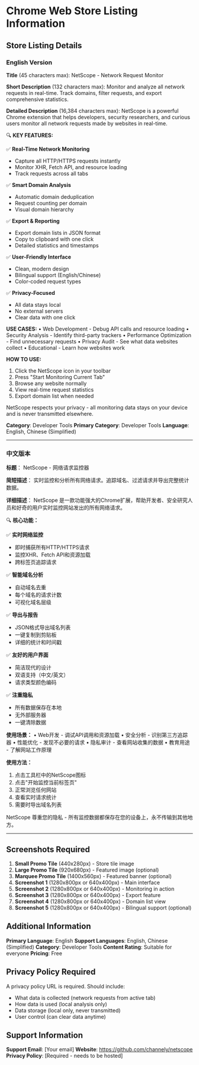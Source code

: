# Chrome Web Store Listing Information

## Store Listing Details

### English Version

**Title** (45 characters max):
NetScope - Network Request Monitor

**Short Description** (132 characters max):
Monitor and analyze all network requests in real-time. Track domains, filter requests, and export comprehensive statistics.

**Detailed Description** (16,384 characters max):
NetScope is a powerful Chrome extension that helps developers, security researchers, and curious users monitor all network requests made by websites in real-time.

🔍 **KEY FEATURES:**

✅ **Real-Time Network Monitoring**
- Capture all HTTP/HTTPS requests instantly
- Monitor XHR, Fetch API, and resource loading
- Track requests across all tabs

✅ **Smart Domain Analysis**
- Automatic domain deduplication
- Request counting per domain
- Visual domain hierarchy

✅ **Export & Reporting**
- Export domain lists in JSON format
- Copy to clipboard with one click
- Detailed statistics and timestamps

✅ **User-Friendly Interface**
- Clean, modern design
- Bilingual support (English/Chinese)
- Color-coded request types

✅ **Privacy-Focused**
- All data stays local
- No external servers
- Clear data with one click

**USE CASES:**
• Web Development - Debug API calls and resource loading
• Security Analysis - Identify third-party trackers
• Performance Optimization - Find unnecessary requests
• Privacy Audit - See what data websites collect
• Educational - Learn how websites work

**HOW TO USE:**
1. Click the NetScope icon in your toolbar
2. Press "Start Monitoring Current Tab"
3. Browse any website normally
4. View real-time request statistics
5. Export domain list when needed

NetScope respects your privacy - all monitoring data stays on your device and is never transmitted elsewhere.

**Category**: Developer Tools
**Primary Category**: Developer Tools
**Language**: English, Chinese (Simplified)

---

### 中文版本

**标题**：
NetScope - 网络请求监控器

**简短描述**：
实时监控和分析所有网络请求。追踪域名、过滤请求并导出完整统计数据。

**详细描述**：
NetScope 是一款功能强大的Chrome扩展，帮助开发者、安全研究人员和好奇的用户实时监控网站发出的所有网络请求。

🔍 **核心功能：**

✅ **实时网络监控**
- 即时捕获所有HTTP/HTTPS请求
- 监控XHR、Fetch API和资源加载
- 跨标签页追踪请求

✅ **智能域名分析**
- 自动域名去重
- 每个域名的请求计数
- 可视化域名层级

✅ **导出与报告**
- JSON格式导出域名列表
- 一键复制到剪贴板
- 详细的统计和时间戳

✅ **友好的用户界面**
- 简洁现代的设计
- 双语支持（中文/英文）
- 请求类型颜色编码

✅ **注重隐私**
- 所有数据保存在本地
- 无外部服务器
- 一键清除数据

**使用场景：**
• Web开发 - 调试API调用和资源加载
• 安全分析 - 识别第三方追踪器
• 性能优化 - 发现不必要的请求
• 隐私审计 - 查看网站收集的数据
• 教育用途 - 了解网站工作原理

**使用方法：**
1. 点击工具栏中的NetScope图标
2. 点击"开始监控当前标签页"
3. 正常浏览任何网站
4. 查看实时请求统计
5. 需要时导出域名列表

NetScope 尊重您的隐私 - 所有监控数据都保存在您的设备上，永不传输到其他地方。

---

## Screenshots Required

1. **Small Promo Tile** (440x280px) - Store tile image
2. **Large Promo Tile** (920x680px) - Featured image (optional)
3. **Marquee Promo Tile** (1400x560px) - Featured banner (optional)
4. **Screenshot 1** (1280x800px or 640x400px) - Main interface
5. **Screenshot 2** (1280x800px or 640x400px) - Monitoring in action
6. **Screenshot 3** (1280x800px or 640x400px) - Export feature
7. **Screenshot 4** (1280x800px or 640x400px) - Domain list view
8. **Screenshot 5** (1280x800px or 640x400px) - Bilingual support (optional)

## Additional Information

**Primary Language**: English
**Support Languages**: English, Chinese (Simplified)
**Category**: Developer Tools
**Content Rating**: Suitable for everyone
**Pricing**: Free

## Privacy Policy Required

A privacy policy URL is required. Should include:
- What data is collected (network requests from active tab)
- How data is used (local analysis only)
- Data storage (local only, never transmitted)
- User control (can clear data anytime)

## Support Information

**Support Email**: [Your email]
**Website**: https://github.com/channely/netscope
**Privacy Policy**: [Required - needs to be hosted]